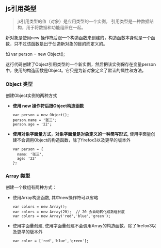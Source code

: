 ## js引用类型

> js引用类型的值（对象）是应用类型的一个实例。 引用类型是一种数据结构，用于将数据和功能组织在一起。

新对象是使用new 操作符后跟一个构造函数来创建的，构造函数本身就是一个函数，只不过该函数是出于创造新对象的目的而定义的。

如 var person = new Object();

这行代码创建了Object引用类型的一个新实例，然后把该实例保存在变量person中，使用的构造函数是Object。它只是为新对象定义了默认的属性和方法。

### Object 类型

创建Object实例的两种方式
- **使用 new 操作符后跟Object构造函数**
  ```
  var person = new Object();
  person.name = '张三';
  person.age = '22';
  ```
- **使用对象字面量方式，对象字面量是对象定义的一种简写形式**, 使用字面量创建不会调用Object的构造函数，除了firefox3以及更早的版本外
  ```
  var person = {
    name: '张三',
    age: '22'
  };
  ```

### Array 类型

创建一个数组有两种方式：
- 使用Array构造函数, 其中new操作符可以省略
  ``` 
  var colors = new Array(); 
  var colors = new Array(20);  // 20 会自动转化成数组长度
  var colors = new Array('red','blue','green');  
  ```
- 使用字面量创建, 使用字面量创建不会调用Array的构造函数，除了firefox3以及更早的版本外
  ```
  var color = ['red','blue','green'];
  ```
